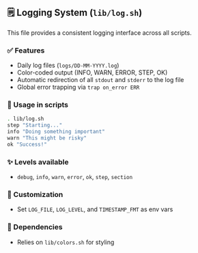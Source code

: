 ## 🗒️ Logging System (`lib/log.sh`)
This file provides a consistent logging interface across all scripts.

### ✅ Features
* Daily log files (`logs/DD-MM-YYYY.log`)
* Color-coded output (INFO, WARN, ERROR, STEP, OK)
* Automatic redirection of all `stdout` and `stderr` to the log file
* Global error trapping via `trap on_error ERR`

### 🔧 Usage in scripts
```bash
. lib/log.sh
step "Starting..."
info "Doing something important"
warn "This might be risky"
ok "Success!"
```

### ✨ Levels available
* `debug`, `info`, `warn`, `error`, `ok`, `step`, `section`

### 📂 Customization
* Set `LOG_FILE`, `LOG_LEVEL`, and `TIMESTAMP_FMT` as env vars

### 🧩 Dependencies
* Relies on `lib/colors.sh` for styling
